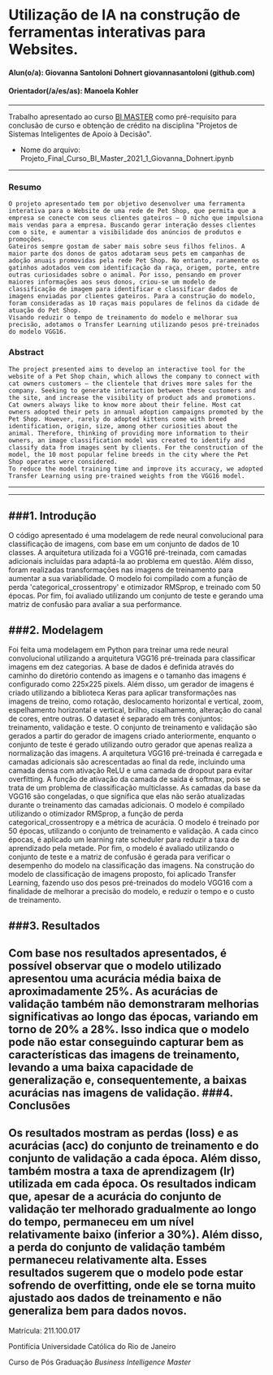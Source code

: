 # Utilização de IA na construção de ferramentas interativas para Websites. 

#### Alun(o/a): Giovanna Santoloni Dohnert giovannasantoloni (github.com)
#### Orientador(/a/es/as): Manoela Kohler

---

Trabalho apresentado ao curso [BI MASTER](https://ica.puc-rio.ai/bi-master) como pré-requisito para conclusão de curso e obtenção de crédito na disciplina "Projetos de Sistemas Inteligentes de Apoio à Decisão".

- Nome do arquivo: Projeto_Final_Curso_BI_Master_2021_1_Giovanna_Dohnert.ipynb

---

### Resumo
	O projeto apresentado tem por objetivo desenvolver uma ferramenta interativa para o Website de uma rede de Pet Shop, que permita que a empresa se conecte com seus clientes gateiros – O nicho que impulsiona mais vendas para a empresa. Buscando gerar interação desses clientes com o site, e aumentar a visibilidade dos anúncios de produtos e promoções. 
	Gateiros sempre gostam de saber mais sobre seus filhos felinos. A maior parte dos donos de gatos adotaram seus pets em campanhas de adoção anuais promovidas pela rede Pet Shop. No entanto, raramente os gatinhos adotados vem com identificação da raça, origem, porte, entre outras curiosidades sobre o animal. Por isso, pensando em prover maiores informações aos seus donos, criou-se um modelo de classificação de imagem para identificar e classificar dados de imagens enviadas por clientes gateiros. Para a construção do modelo, foram consideradas as 10 raças mais populares de felinos da cidade de atuação do Pet Shop. 
	Visando reduzir o tempo de treinamento do modelo e melhorar sua precisão, adotamos o Transfer Learning utilizando pesos pré-treinados do modelo VGG16.

### Abstract 
	The project presented aims to develop an interactive tool for the website of a Pet Shop chain, which allows the company to connect with cat owners customers – the clientele that drives more sales for the company. Seeking to generate interaction between these customers and the site, and increase the visibility of product ads and promotions.
	Cat owners always like to know more about their feline. Most cat owners adopted their pets in annual adoption campaigns promoted by the Pet Shop. However, rarely do adopted kittens come with breed identification, origin, size, among other curiosities about the animal. Therefore, thinking of providing more information to their owners, an image classification model was created to identify and classify data from images sent by clients. For the construction of the model, the 10 most popular feline breeds in the city where the Pet Shop operates were considered.
	To reduce the model training time and improve its accuracy, we adopted Transfer Learning using pre-trained weights from the VGG16 model.
---
---
###1. Introdução
---
O código apresentado é uma modelagem de rede neural convolucional para classificação de imagens, com base em um conjunto de dados de 10 classes. A arquitetura utilizada foi a VGG16 pré-treinada, com camadas adicionais incluídas para adaptá-la ao problema em questão. Além disso, foram realizadas transformações nas imagens de treinamento para aumentar a sua variabilidade. O modelo foi compilado com a função de perda 'categorical_crossentropy' e otimizador RMSprop, e treinado com 50 épocas. Por fim, foi avaliado utilizando um conjunto de teste e gerando uma matriz de confusão para avaliar a sua performance.

###2. Modelagem
---
Foi feita uma modelagem em Python para treinar uma rede neural convolucional utilizando a arquitetura VGG16 pré-treinada para classificar imagens em dez categorias. A base de dados é definida através do caminho do diretório contendo as imagens e o tamanho das imagens é configurado como 225x225 pixels. Além disso, um gerador de imagens é criado utilizando a biblioteca Keras para aplicar transformações nas imagens de treino, como rotação, deslocamento horizontal e vertical, zoom, espelhamento horizontal e vertical, brilho, cisalhamento, alteração do canal de cores, entre outras.
O dataset é separado em três conjuntos: treinamento, validação e teste. O conjunto de treinamento e validação são gerados a partir do gerador de imagens criado anteriormente, enquanto o conjunto de teste é gerado utilizando outro gerador que apenas realiza a normalização das imagens.
A arquitetura VGG16 pré-treinada é carregada e camadas adicionais são acrescentadas ao final da rede, incluindo uma camada densa com ativação ReLU e uma camada de dropout para evitar overfitting. A função de ativação da camada de saída é softmax, pois se trata de um problema de classificação multiclasse.
As camadas da base da VGG16 são congeladas, o que significa que elas não serão atualizadas durante o treinamento das camadas adicionais. O modelo é compilado utilizando o otimizador RMSprop, a função de perda categorical_crossentropy e a métrica de acurácia.
O modelo é treinado por 50 épocas, utilizando o conjunto de treinamento e validação. A cada cinco épocas, é aplicado um learning rate scheduler para reduzir a taxa de aprendizado pela metade. Por fim, o modelo é avaliado utilizando o conjunto de teste e a matriz de confusão é gerada para verificar o desempenho do modelo na classificação das imagens.
Na construção do modelo de classificação de imagens proposto, foi aplicado Transfer Learning, fazendo uso dos pesos pré-treinados do modelo VGG16 com a finalidade de melhorar a precisão do modelo, e reduzir o tempo e o custo de treinamento.

###3. Resultados
---
Com base nos resultados apresentados, é possível observar que o modelo utilizado apresentou uma acurácia média baixa de aproximadamente 25%. As acurácias de validação também não demonstraram melhorias significativas ao longo das épocas, variando em torno de 20% a 28%. Isso indica que o modelo pode não estar conseguindo capturar bem as características das imagens de treinamento, levando a uma baixa capacidade de generalização e, consequentemente, a baixas acurácias nas imagens de validação.
###4. Conclusões
---
Os resultados mostram as perdas (loss) e as acurácias (acc) do conjunto de treinamento e do conjunto de validação a cada época. Além disso, também mostra a taxa de aprendizagem (lr) utilizada em cada época. Os resultados indicam que, apesar de a acurácia do conjunto de validação ter melhorado gradualmente ao longo do tempo, permaneceu em um nível relativamente baixo (inferior a 30%). Além disso, a perda do conjunto de validação também permaneceu relativamente alta. Esses resultados sugerem que o modelo pode estar sofrendo de overfitting, onde ele se torna muito ajustado aos dados de treinamento e não generaliza bem para dados novos.
---
Matrícula: 211.100.017

Pontifícia Universidade Católica do Rio de Janeiro

Curso de Pós Graduação *Business Intelligence Master*
